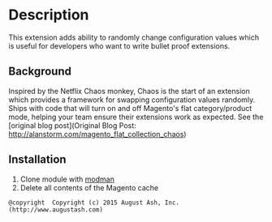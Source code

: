 # Description

This extension adds ability to randomly change configuration values which is useful for developers who want to write bullet proof extensions.

## Background

Inspired by the Netflix Chaos monkey, Chaos is the start of an extension which provides a framework for swapping configuration values randomly. Ships with code that will turn on and off Magento's flat category/product mode, helping your team ensure their extensions work as expected. See the [original blog post](Original Blog Post: http://alanstorm.com/magento_flat_collection_chaos)

Installation
------------

1. Clone module with [modman](https://github.com/colinmollenhour/modman)
2. Delete all contents of the Magento cache

```
@copyright  Copyright (c) 2015 August Ash, Inc. (http://www.augustash.com)
```
